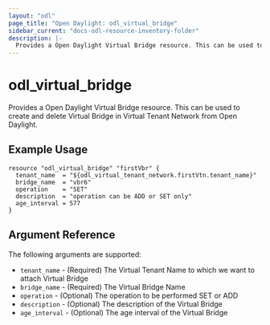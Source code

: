 ```yaml
---
layout: "odl"
page_title: "Open Daylight: odl_virtual_bridge"
sidebar_current: "docs-odl-resource-inventory-folder"
description: |-
  Provides a Open Daylight Virtual Bridge resource. This can be used to create and delete Virtual Bridge in Virtual Tenant Network.
---
```


# odl\_virtual\_bridge

Provides a Open Daylight Virtual Bridge resource. This can be used to create and delete Virtual Bridge in Virtual Tenant Network from Open Daylight.

## Example Usage

```hcl
resource "odl_virtual_bridge" "firstVbr" {
  tenant_name  = "${odl_virtual_tenant_network.firstVtn.tenant_name}"
  bridge_name  = "vbr6"
  operation    = "SET"
  description  = "operation can be ADD or SET only"
  age_interval = 577
}
```

## Argument Reference

The following arguments are supported:

* `tenant_name` - (Required) The Virtual Tenant Name to which we want to attach Virtual Bridge
* `bridge_name` - (Required) The Virtual Bridge Name
* `operation` - (Optional) The operation to be performed SET or ADD
* `description` - (Optional) The description of the Virtual Bridge
* `age_interval` - (Optional) The age interval of the Virtual Bridge